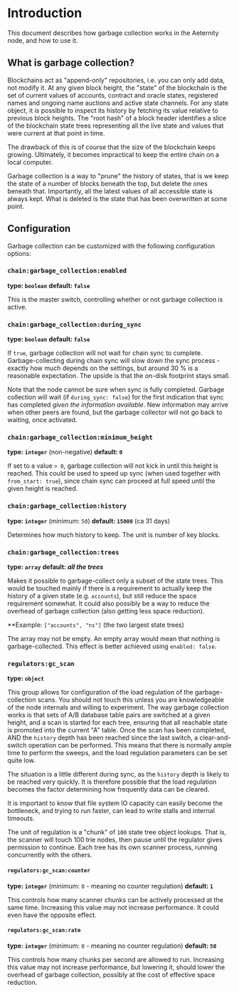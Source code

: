 # Introduction

This document describes how garbage collection works in the Aeternity node, and how to
use it.

## What is garbage collection?

Blockchains act as "append-only" repositories, i.e. you can only add data, not modify it.
At any given block height, the "state" of the blockchain is the set of current values
of accounts, contract and oracle states, registered names and ongoing name auctions and
active state channels. For any state object, it is possible to inspect its history by
fetching its value relative to previous block heights. The "root hash" of a block header
identifies a slice of the blockchain state trees representing all the live state and values
that were current at that point in time.

The drawback of this is of course that the size of the blockchain keeps growing. Ultimately,
it becomes impractical to keep the entire chain on a local computer.

Garbage collection is a way to "prune" the history of states, that is we keep the state of
a number of blocks beneath the top, but delete the ones beneath that. Importantly, all the
latest values of all accessible state is always kept. What is deleted is the state that
has been overwritten at some point.

## Configuration

Garbage collection can be customized with the following configuration options:

### `chain:garbage_collection:enabled`

**type: `boolean`**
**default: `false`**

This is the master switch, controlling whether or not garbage collection is active.

### `chain:garbage_collection:during_sync`

**type: `boolean`**
**default: `false`**

If `true`, garbage collection will not wait for chain sync to complete.
Garbage-collecting during chain sync will slow down the sync process - exactly how much
depends on the settings, but around 30 % is a reasonable expectation. The upside is that
the on-disk footprint stays small.

Note that the node cannot be sure when sync is fully completed. Garbage collection will
wait (if `during_sync: false`) for the first indication that sync has completed
_given the information available_. New information may arrive when other peers are
found, but the garbage collector will not go back to waiting, once activated.

### `chain:garbage_collection:minimum_height`

**type: `integer`** (non-negative)
**default: `0`**

If set to a value `> 0`, garbage collection will not kick in until this height is reached.
This could be used to speed up sync (when used together with `from_start: true`),
since chain sync can proceed at full speed until the given height is reached.

### `chain:garbage_collection:history`

**type: `integer`** (minimum: `50`)
**default: `15000`** (ca 31 days)

Determines how much history to keep. The unit is number of key blocks.

### `chain:garbage_collection:trees`

**type: `array`**
**default: _all the trees_**

Makes it possible to garbage-collect only a subset of the state trees.
This would be touched mainly if there is a requirement to actually keep the
history of a given state (e.g. `accounts`), but still reduce the space requirement
somewhat. It could also possibly be a way to reduce the overhead of garbage collection
(also getting less space reduction).

**Example: `["accounts", "ns"]` (the two largest state trees)

The array may not be empty. An empty array would mean that nothing is garbage-collected.
This effect is better achieved using `enabled: false`.

### `regulators:gc_scan`

**type: `object`**

This group allows for configuration of the load regulation of the garbage-collection scans.
You should not touch this unless you are knowledgeable of the node internals and willing
to experiment. The way garbage collection works is that sets of A/B database table pairs
are switched at a given height, and a scan is started for each tree, ensuring that all
reachable state is promoted into the current "A" table. Once the scan has been completed,
AND the `history` depth has been reached since the last switch, a clear-and-switch operation
can be performed. This means that there is normally ample time to perform the sweeps, and
the load regulation parameters can be set quite low.

The situation is a little different during sync, as the `history` depth is likely to be
reached very quickly. It is therefore possible that the load regulation becomes the factor
determining how frequently data can be cleared.

It is important to know that file system IO capacity can easily become the bottleneck,
and trying to run faster, can lead to write stalls and internal timeouts.

The unit of regulation is a "chunk" of `100` state tree object lookups. That is, the
scanner will touch 100 trie nodes, then pause until the regulator gives permission to
continue. Each tree has its own scanner process, running concurrently with the others.

#### `regulators:gc_scan:counter`

**type: `integer`** (minimum: `0` - meaning no counter regulation)
**default: `1`**

This controls how many scanner chunks can be actively processed at the same time.
Increasing this value may not increase performance. It could even have the opposite effect.

#### `regulators:gc_scan:rate`

**type: `integer`** (minimum: `0` - meaning no counter regulation)
**default: `50`**

This controls how many chunks per second are allowed to run.
Increasing this value may not increase performance, but lowering it, should lower
the overhead of garbage collection, possibly at the cost of effective space reduction.
